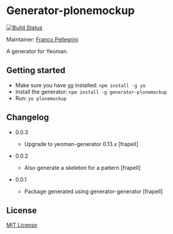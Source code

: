 # Generator-plonemockup
[![Build Status](https://secure.travis-ci.org/plone/generator-plonemockup.png?branch=master)](https://travis-ci.org/plone/generator-plonemockup)

Maintainer: [Franco Pellegrini](https://github.com/frapell)

A generator for Yeoman.

## Getting started
- Make sure you have [yo](https://github.com/yeoman/yo) installed:
    `npm install -g yo`
- Install the generator: `npm install -g generator-plonemockup`
- Run: `yo plonemockup`

## Changelog

* 0.0.3
    * Upgrade to yeoman-generator 0.13.x [frapell]

* 0.0.2
    * Also generate a skeleton for a pattern [frapell]

* 0.0.1
    * Package generated using generator-generator [frapell]

## License
[MIT License](http://en.wikipedia.org/wiki/MIT_License)
